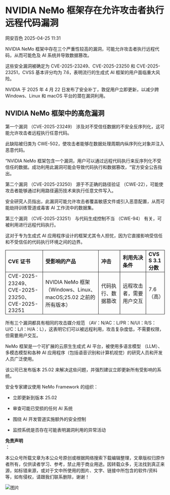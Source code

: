 #  NVIDIA NeMo 框架存在允许攻击者执行远程代码漏洞   
 网安百色   2025-04-25 11:31  
  
NVIDIA NeMo 框架中存在三个严重性较高的漏洞，可能允许攻击者执行远程代码，从而可能危及 AI 系统并导致数据篡改。  
  
这些安全漏洞被确定为 CVE-2025-23249、CVE-2025-23250 和 CVE-2025-23251，CVSS 基本评分均为 7.6，表明流行的生成式 AI 框架的用户面临重大风险。  
  
NVIDIA 于 2025 年 4 月 22 日发布了安全补丁，敦促用户立即更新，以减少跨 Windows、Linux 和 macOS 平台的潜在漏洞利用。  
## NVIDIA NeMo 框架中的高危漏洞  
  
第一个漏洞 （CVE-2025-23249） 涉及对不受信任数据的不安全反序列化，这可能允许攻击者远程执行任意代码。  
  
此缺陷被归类为 CWE-502，使攻击者能够在数据处理周期内纵序列化对象并注入恶意代码。  
  
“NVIDIA NeMo 框架包含一个漏洞，用户可以通过远程代码执行来反序列化不受信任的数据。成功利用此漏洞可能会导致代码执行和数据篡改，“官方安全公告指出。  
  
第二个漏洞 （CVE-2025-23250） 源于不正确的路径验证 （CWE-22），可能使攻击者能够通过利用路径遍历技术来执行任意文件写入。  
  
安全研究人员指出，此漏洞可能允许攻击者覆盖敏感文件或引入恶意配置，从而可能劫持训练管道或毒害 AI 工作流中的数据集。  
  
第三个漏洞 （CVE-2025-23251） 与代码生成控制不当 （CWE-94） 有关，可被利用进行远程代码执行。  
  
这对于专为生成式 AI 应用程序设计的框架尤其令人担忧，因为它直接影响受信任和不受信任的代码执行环境之间的边界。  
  
<table><tbody><tr style="box-sizing: border-box;"><td style="box-sizing: border-box;padding: 2px 8px;border: 1px solid;word-break: break-word;"><strong msttexthash="7544134" msthash="72" style="box-sizing: border-box;font-weight: bold;"><span leaf="">CVE 证书</span></strong></td><td style="box-sizing: border-box;padding: 2px 8px;border: 1px solid;word-break: break-word;"><strong msttexthash="17242355" msthash="73" style="box-sizing: border-box;font-weight: bold;"><span leaf="">受影响的产品</span></strong></td><td style="box-sizing: border-box;padding: 2px 8px;border: 1px solid;word-break: break-word;"><strong msttexthash="4085822" msthash="74" style="box-sizing: border-box;font-weight: bold;"><span leaf="">冲击</span></strong></td><td style="box-sizing: border-box;padding: 2px 8px;border: 1px solid;word-break: break-word;"><strong msttexthash="17124536" msthash="75" style="box-sizing: border-box;font-weight: bold;"><span leaf="">利用先决条件</span></strong><strong style="box-sizing: border-box;font-weight: bold;"></strong></td><td style="box-sizing: border-box;padding: 2px 8px;border: 1px solid;word-break: break-word;"><strong msttexthash="8943688" msthash="76" style="box-sizing: border-box;font-weight: bold;"><span leaf="">CVSS 3.1 分数</span></strong></td></tr><tr style="box-sizing: border-box;"><td style="box-sizing: border-box;padding: 2px 8px;border: 1px solid;word-break: break-word;"><section><span leaf="">CVE-2025-23249、CVE-2025-23250、</span><span leaf=""><br/></span><span leaf="">CVE-2025-23251</span></section></td><td style="box-sizing: border-box;padding: 2px 8px;border: 1px solid;word-break: break-word;"><section><span leaf="">NVIDIA NeMo 框架（Windows、Linux、macOS;25.02 之前的所有版本）</span></section></td><td style="box-sizing: border-box;padding: 2px 8px;border: 1px solid;word-break: break-word;"><section><span leaf="">代码执行、数据篡改</span></section></td><td style="box-sizing: border-box;padding: 2px 8px;border: 1px solid;word-break: break-word;"><section><span leaf="">远程攻击者，需要用户交互</span></section></td><td style="box-sizing: border-box;padding: 2px 8px;border: 1px solid;word-break: break-word;"><section><span leaf="">7.6 （高）</span></section></td></tr></tbody></table>  
所有三个漏洞都具有相同的攻击媒介规范 （AV：N/AC：L/PR：N/UI：R/S：U/C：L/I：H/A：L），这表明它们可以被远程利用，攻击复杂度低，不需要权限，但需要用户交互。  
  
NeMo 框架是一个可扩展的云原生生成式 AI 平台，被使用多语言模型 （LLM）、多模态模型和各种 AI 应用程序（包括语音识别和计算机视觉）的研究人员和开发人员广泛使用。  
  
该公司已发布版本 25.02 来解决这些问题，并强烈建议立即更新所有受影响的系统。  
  
安全专家建议使用 NeMo Framework 的组织：  
- 立即更新到版本 25.02  
  
- 审查可能已受损的任何 AI 系统  
  
- 围绕 AI 开发管道实施额外的安全控制  
  
- 监控系统是否存在可能表明漏洞利用的异常活动  
  
**免责声明**  
：  
  
本公众号所载文章为本公众号原创或根据网络搜索下载编辑整理，文章版权归原作者所有，仅供读者学习、参考，禁止用于商业用途。因转载众多，无法找到真正来源，如标错来源，或对于文中所使用的图片、文字、链接中所包含的软件/资料等，如有侵权，请跟我们联系删除，谢谢！  
  
![图片](https://mmbiz.qpic.cn/mmbiz_jpg/1QIbxKfhZo5lNbibXUkeIxDGJmD2Md5vKicbNtIkdNvibicL87FjAOqGicuxcgBuRjjolLcGDOnfhMdykXibWuH6DV1g/640?wx_fmt=other&from=appmsg&wxfrom=5&wx_lazy=1&wx_co=1&tp=webp "")  
  
